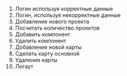 1. Логин используя корректные данные
2. Логин, используя некорректные данные
3. Добавление нового проекта
4. Посчитать количество проектов
5. Добавить компонент
6. Удалить компонент
7. Добавление новой карты
8. Сделать карту основной
9. Удаление карты
10. Логаут